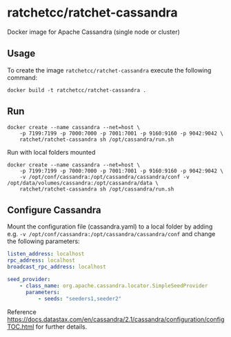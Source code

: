 # ratchetcc/ratchet-cassandra
Docker image for Apache Cassandra (single node or cluster)

## Usage

To create the image `ratchetcc/ratchet-cassandra` execute the following command:

	docker build -t ratchetcc/ratchet-cassandra .	

## Run

	docker create --name cassandra --net=host \
		-p 7199:7199 -p 7000:7000 -p 7001:7001 -p 9160:9160 -p 9042:9042 \
		ratchet/ratchet-cassandra sh /opt/cassandra/run.sh

Run with local folders mounted

	docker create --name cassandra --net=host \
		-p 7199:7199 -p 7000:7000 -p 7001:7001 -p 9160:9160 -p 9042:9042 \
		-v /opt/conf/cassandra:/opt/cassandra/cassandra/conf -v /opt/data/volumes/cassandra:/opt/cassandra/data \
		ratchet/ratchet-cassandra sh /opt/cassandra/run.sh

## Configure Cassandra

Mount the configuration file (cassandra.yaml) to a local folder by adding e.g. 
`-v /opt/conf/cassandra:/opt/cassandra/cassandra/conf` and change the following parameters:

```yaml
listen_address: localhost
rpc_address: localhost
broadcast_rpc_address: localhost

seed_provider:
    - class_name: org.apache.cassandra.locator.SimpleSeedProvider
      parameters:
          - seeds: "seeders1,seeder2"
```

Reference https://docs.datastax.com/en/cassandra/2.1/cassandra/configuration/configTOC.html for further details.
